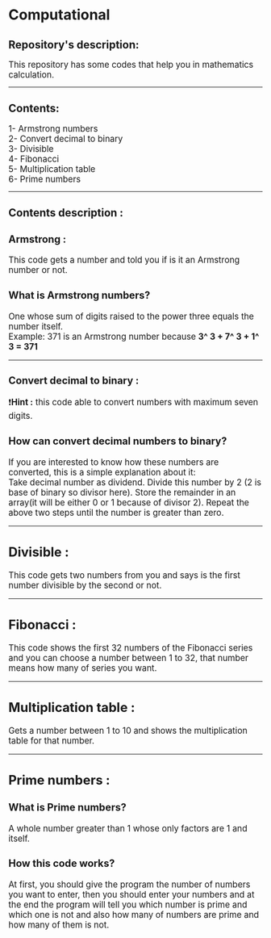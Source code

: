 # Computational

## Repository's description:
<big>This repository has some codes that help you in mathematics calculation.</big>
<hr>

## Contents:
<big>
1- Armstrong numbers <br>
2- Convert decimal to binary <br>
3- Divisible <br>
4- Fibonacci <br>
5- Multiplication table <br>
6- Prime numbers <br>
</big>
<hr>

## Contents description :
<big>

### **Armstrong :**
This code gets a number and told you if is it an Armstrong number or not.

### What is Armstrong numbers?
One whose sum of digits raised to the power three equals the number itself. <br>
Example: 371 is an Armstrong number because **3^ 3 + 7^ 3 + 1^ 3 = 371**

<hr>

### **Convert decimal to binary :**
❗️**Hint :** this code able to convert numbers with maximum seven digits.

### How can convert decimal numbers to binary?
If you are interested to know how these numbers are converted, this is a simple explanation about it: <br>
Take decimal number as dividend. Divide this number by 2 (2 is base of binary so divisor here). Store the remainder in an array(it will be either 0 or 1 because of divisor 2). Repeat the above two steps until the number is greater than zero.
 
<hr>

## **Divisible :**
This code gets two numbers from you and says is the first number divisible by the second or not.

<hr>

## **Fibonacci :**
This code shows the first 32 numbers of the Fibonacci series and you can choose a number between 1 to 32, that number means how many of series you want.

<hr>

## **Multiplication table :**
Gets a number between 1 to 10 and shows the multiplication table for that number.

<hr>

## **Prime numbers :**

### What is Prime numbers?
A whole number greater than 1 whose only factors are 1 and itself.

### How this code works?
At first, you should give the program the number of numbers you want to enter, then you should enter your numbers and
at the end the program will tell you which number is prime and which one is not and also how many of numbers are prime and how many of them is not.
</big>